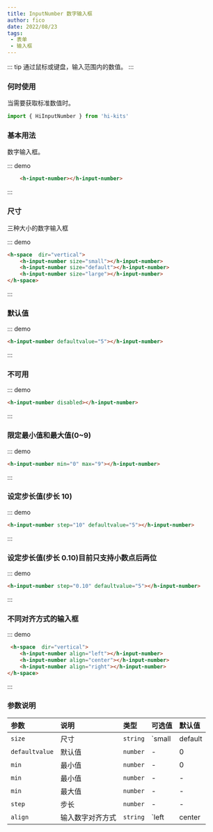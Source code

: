 ```yaml
---
title: InputNumber 数字输入框
author: fico
date: 2022/08/23
tags:
 - 表单
 - 输入框
---
```

::: tip
通过鼠标或键盘，输入范围内的数值。
:::
### 何时使用
当需要获取标准数值时。
```ts
import { HiInputNumber } from 'hi-kits'
```

### 基本用法

数字输入框。


::: demo
```html
    <h-input-number></h-input-number>
```
:::
### 尺寸

三种大小的数字输入框


::: demo
```html
<h-space  dir="vertical">
    <h-input-number size="small"></h-input-number>
    <h-input-number size="default"></h-input-number>
    <h-input-number size="large"></h-input-number>
</h-space>

```
:::

### 默认值

::: demo
```html
<h-input-number defaultvalue="5"></h-input-number>

```
:::

### 不可用

::: demo
```html
<h-input-number disabled></h-input-number>

```
:::

### 限定最小值和最大值(0~9)

::: demo
```html
<h-input-number min="0" max="9"></h-input-number>

```
:::

### 设定步长值(步长 10)

::: demo
```html
<h-input-number step="10" defaultvalue="5"></h-input-number>

```
:::

### 设定步长值(步长 0.10)目前只支持小数点后两位

::: demo
```html
<h-input-number step="0.10" defaultvalue="5"></h-input-number>

```
:::

### 不同对齐方式的输入框

::: demo
```html
 <h-space  dir="vertical">
    <h-input-number align="left"></h-input-number>
    <h-input-number align="center"></h-input-number>
    <h-input-number align="right"></h-input-number>
</h-space>
```
:::


### 参数说明

|参数|说明|类型|可选值|默认值
|:--|:--|:--|:-----|:---
| `size`| 尺寸 |  `string` | `small | default | large` | -
| `defaultvalue`| 默认值 |  `number` | - | 0
| `min`| 最小值 |  `number` | - | 0
| `min`| 最小值 |  `number` | - | -
| `min`| 最大值 |  `number` | - | -
| `step`| 步长 |  `number` | - | -
| `align`| 输入数字对齐方式 |  `string` | `left | center | right` | -
